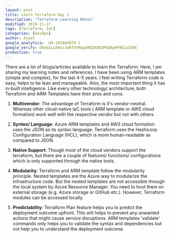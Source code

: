 ```yaml
---
layout: post
title: Learn Terraform Day 1
description: "Terraform Learning Notes"
modified: 2019-11-27
tags: [Terraform, IaC]
categories: [DevOps]
author: Ajeet
google_analytics:  UA-101864870-1
google_verify: GKeGILLEWvsJwRfdYMqqoMDZKOBZPWIWpHP9K2uIXHI
production: true
---
```


There are a lot of blogs/articles available to learn the Terraform. Here, I
am sharing my learning notes and references.
I have been using ARM templates (simple and complex), for the last 4-5
years. I feel writing Terraform code is easy, helps to be lean and
manageable. Also, the most important thing it has in-built intelligence.
Like every other technology/ architecture, both Terraform and ARM
Templates have their pros and cons.
<!--more-->

1. **Multivendor**: The advantage of Terraform is it's vendor-neutral.
Whereas other cloud-native IaC tools ( ARM template or AWS cloud
formation) work well with the respective vendor but not with others.

2. **Syntex/ Language**: Azure ARM templates and AWS cloud formation
uses the JSON as its syntax language. Terraform uses the Hashicorp
Configuration Language (HCL), which is more human-readable as
compared to JSON.

3. **Native Support**: Though most of the cloud vendors support the
terraform, but there are a couple of features/ functions/
configurations which is only supported through the native tools.

4. **Modularity**: Terraform and ARM template follow the modularity
principle. Nested templates are the Azure way to modularize the
infrastructure code. But the nested templates are not accessible
through the local system by Azure Resource Manager. You need to
host them on external storage (e.g. Azure storage or GitHub etc.).
However, Terraform modules can be accessed locally.

5. **Predictability**: Terraform Plan feature helps you to predict the
deployment outcome upfront. This will helps to prevent any
unwanted actions that might cause service disruptions. ARM
templates 'validate' commands only helps you to validate the syntax 
and dependencies but not help you to understand the deployment
outcome.
